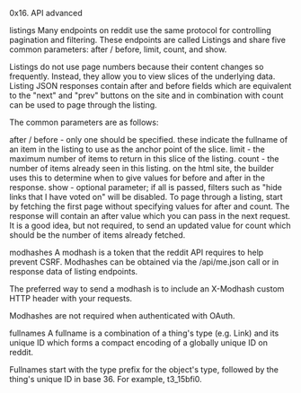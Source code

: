0x16. API advanced

listings
Many endpoints on reddit use the same protocol for controlling pagination and filtering. These endpoints are called Listings and share five common parameters: after / before, limit, count, and show.

Listings do not use page numbers because their content changes so frequently. Instead, they allow you to view slices of the underlying data. Listing JSON responses contain after and before fields which are equivalent to the "next" and "prev" buttons on the site and in combination with count can be used to page through the listing.

The common parameters are as follows:

after / before - only one should be specified. these indicate the fullname of an item in the listing to use as the anchor point of the slice.
limit - the maximum number of items to return in this slice of the listing.
count - the number of items already seen in this listing. on the html site, the builder uses this to determine when to give values for before and after in the response.
show - optional parameter; if all is passed, filters such as "hide links that I have voted on" will be disabled.
To page through a listing, start by fetching the first page without specifying values for after and count. The response will contain an after value which you can pass in the next request. It is a good idea, but not required, to send an updated value for count which should be the number of items already fetched.

modhashes
A modhash is a token that the reddit API requires to help prevent CSRF. Modhashes can be obtained via the /api/me.json call or in response data of listing endpoints.

The preferred way to send a modhash is to include an X-Modhash custom HTTP header with your requests.

Modhashes are not required when authenticated with OAuth.

fullnames
A fullname is a combination of a thing's type (e.g. Link) and its unique ID which forms a compact encoding of a globally unique ID on reddit.

Fullnames start with the type prefix for the object's type, followed by the thing's unique ID in base 36. For example, t3_15bfi0.
